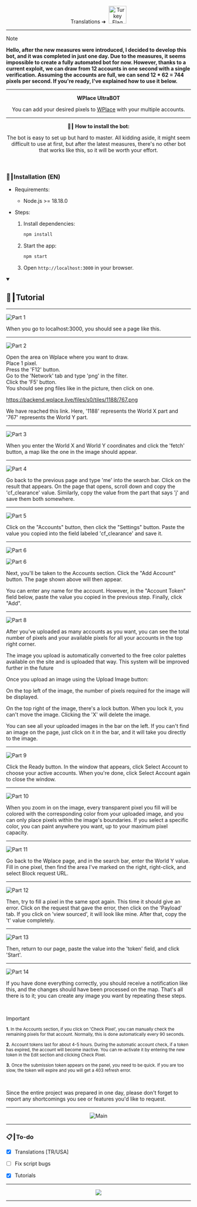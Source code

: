 <p align="center">
  Translations ➜&nbsp;
    <a href="docs/TR.md"><img src="https://flagcdn.com/256x192/tr.png" width="48" alt="Turkey Flag"></a>
</p>

---

> [!NOTE]
> **Hello, after the new measures were introduced, I decided to develop this bot, and it was completed in just one day. Due to the measures, it seems impossible to create a fully automated bot for now. However, thanks to a current exploit, we can draw from 12 accounts in one second with a single verification. Assuming the accounts are full, we can send 12 * 62 = <strong>744</strong> pixels per second. If you're ready, I've explained how to use it below.**

---

<p align="center"><strong>WPlace UltraBOT</strong></p>

<p align="center">
  You can add your desired pixels to <a href="https://wplace.live" target="_blank">WPlace</a> with your multiple accounts.
</p>

---

<p align="center"><strong>🚀┃ How to install the bot:</strong></p>

<p align="center">
 The bot is easy to set up but hard to master. All kidding aside, it might seem difficult to use at first, but after the latest measures, there's no other bot that works like this, so it will be worth your effort.
</p>

<br>

### 🔧┃Installation (EN)

- Requirements:
  - Node.js >= 18.18.0

- Steps:
  1. Install dependencies:
     
     ```bash
     npm install
     ```
  2. Start the app:
     
     ```bash
     npm start
     ```
  3. Open `http://localhost:3000` in your browser.

<details open>
  <summary><h2>📖┃Tutorial</h2></summary>

---

![Part 1](https://i.imgur.com/yS9093x.png)



When you go to localhost:3000, you should see a page like this.<br>


---

![Part 2](https://i.imgur.com/r02ndS6.png)


Open the area on Wplace where you want to draw.<br>
Place 1 pixel.<br>
Press the 'F12' button.<br>
Go to the 'Network' tab and type 'png' in the filter.<br>
Click the 'F5' button.<br>
You should see png files like in the picture, then click on one.<br>

https://backend.wplace.live/files/s0/tiles/1188/767.png<br>

We have reached this link. Here, '1188' represents the World X part and '767' represents the World Y part.<br>






---

![Part 3](https://i.imgur.com/LniE1E8.png)


When you enter the World X and World Y coordinates and click the 'fetch' button, a map like the one in the image should appear.


---

![Part 4](https://i.imgur.com/FlXoyc7.png)

Go back to the previous page and type 'me' into the search bar. Click on the result that appears. On the page that opens, scroll down and copy the 'cf_clearance' value. Similarly, copy the value from the part that says 'j' and save them both somewhere.

---
![Part 5](https://i.imgur.com/IvNN9EZ.png)

Click on the "Accounts" button, then click the "Settings" button. Paste the value you copied into the field labeled 'cf_clearance' and save it.

---
![Part 6](https://i.imgur.com/8sjhH1L.png)

![Part 6](https://i.imgur.com/jf6W8NV.png)


Next, you'll be taken to the Accounts section. Click the "Add Account" button. The page shown above will then appear.

You can enter any name for the account. However, in the "Account Token" field below, paste the value you copied in the previous step. Finally, click "Add".





---
![Part 8](https://i.imgur.com/DJUEywj.png)


After you've uploaded as many accounts as you want, you can see the total number of pixels and your available pixels for all your accounts in the top right corner.

The image you upload is automatically converted to the free color palettes available on the site and is uploaded that way. This system will be improved further in the future

Once you upload an image using the Upload Image button:

On the top left of the image, the number of pixels required for the image will be displayed.

On the top right of the image, there's a lock button. When you lock it, you can't move the image. Clicking the 'X' will delete the image.

You can see all your uploaded images in the bar on the left. If you can't find an image on the page, just click on it in the bar, and it will take you directly to the image.


---
![Part 9](https://i.imgur.com/Dzt1p3o.png)

Click the Ready button. In the window that appears, click Select Account to choose your active accounts. When you're done, click Select Account again to close the window.

---
![Part 10](https://i.imgur.com/QKJRVL9.png)

When you zoom in on the image, every transparent pixel you fill will be colored with the corresponding color from your uploaded image, and you can only place pixels within the image's boundaries. If you select a specific color, you can paint anywhere you want, up to your maximum pixel capacity.


---
![Part 11](https://i.imgur.com/s3hIJFD.png)


Go back to the Wplace page, and in the search bar, enter the World Y value. Fill in one pixel, then find the area I've marked on the right, right-click, and select Block request URL.



---

![Part 12](https://i.imgur.com/ZICIlpJ.png)

Then, try to fill a pixel in the same spot again. This time it should give an error. Click on the request that gave the error, then click on the 'Payload' tab. If you click on 'view sourced', it will look like mine. After that, copy the 't' value completely.




---



![Part 13](https://i.imgur.com/wDp07pH.png)



Then, return to our page, paste the value into the 'token' field, and click 'Start'.





---
![Part 14](https://i.imgur.com/iQTH5TR.png)


If you have done everything correctly, you should receive a notification like this, and the changes should have been processed on the map. That's all there is to it; you can create any image you want by repeating these steps.



</details>


<br>

> [!IMPORTANT]
> <p><sub><strong>1.</strong> In the Accounts section, if you click on 'Check Pixel', you can manually check the remaining pixels for that account. Normally, this is done automatically every 90 seconds.</sub></p>
> <p><sub><strong>2.</strong> Account tokens last for about 4-5 hours. During the automatic account check, if a token has expired, the account will become inactive. You can re-activate it by entering the new token in the Edit section and clicking Check Pixel.</sub></p>
> <p><sub><strong>3.</strong> Once the submission token appears on the panel, you need to be quick. If you are too slow, the token will expire and you will get a 403 refresh error.</sub></p>

<br>


Since the entire project was prepared in one day, please don't forget to report any shortcomings you see or features you'd like to request.


---






<p align="center">
  <img src="https://i.imgur.com/msR5dM9.png" alt="Main"/>
</p>

---

### 📋┃To-do

- [x] Translations [TR/USA]  
- [ ] Fix script bugs  
- [x] Tutorials


---


<p align="center">
  <a href="#"><img src="https://komarev.com/ghpvc/?username=xacter&repo=WPlace-UltraBOT&style=for-the-badge&label=Views:&color=gray"/></a>
</p>

---






